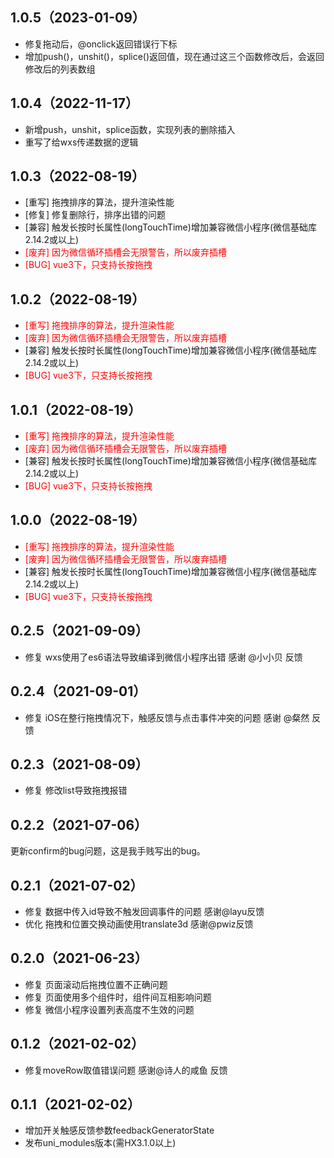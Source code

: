 ## 1.0.5（2023-01-09）
* 修复拖动后，@onclick返回错误行下标  
* 增加push()，unshit()，splice()返回值，现在通过这三个函数修改后，会返回修改后的列表数组
## 1.0.4（2022-11-17）
* 新增push，unshit，splice函数，实现列表的删除插入  
* 重写了给wxs传递数据的逻辑
## 1.0.3（2022-08-19）
* [重写] 拖拽排序的算法，提升渲染性能
* [修复] 修复删除行，排序出错的问题
* [兼容] 触发长按时长属性(longTouchTime)增加兼容微信小程序(微信基础库2.14.2或以上)
* <font color=#f00>[废弃] 因为微信循环插槽会无限警告，所以废弃插槽</font>
* <font color=#f00>[BUG] vue3下，只支持长按拖拽</font>
## 1.0.2（2022-08-19）
* <font color=#f00>[重写] 拖拽排序的算法，提升渲染性能</font>
* <font color=#f00>[废弃] 因为微信循环插槽会无限警告，所以废弃插槽</font>
* [兼容] 触发长按时长属性(longTouchTime)增加兼容微信小程序(微信基础库2.14.2或以上)
* <font color=#f00>[BUG] vue3下，只支持长按拖拽</font>
## 1.0.1（2022-08-19）
* <font color=#f00>[重写] 拖拽排序的算法，提升渲染性能</font>
* <font color=#f00>[废弃] 因为微信循环插槽会无限警告，所以废弃插槽</font>
* [兼容] 触发长按时长属性(longTouchTime)增加兼容微信小程序(微信基础库2.14.2或以上)
* <font color=#f00>[BUG] vue3下，只支持长按拖拽</font>
## 1.0.0（2022-08-19）
* <font color=#f00>[重写] 拖拽排序的算法，提升渲染性能</font>
* <font color=#f00>[废弃] 因为微信循环插槽会无限警告，所以废弃插槽</font>
* [兼容] 触发长按时长属性(longTouchTime)增加兼容微信小程序(微信基础库2.14.2或以上)
* <font color=#f00>[BUG] vue3下，只支持长按拖拽</font>
## 0.2.5（2021-09-09）
* 修复 wxs使用了es6语法导致编译到微信小程序出错 感谢 @小小贝 反馈
## 0.2.4（2021-09-01）
* 修复 iOS在整行拖拽情况下，触感反馈与点击事件冲突的问题 感谢 @粲然 反馈
## 0.2.3（2021-08-09）
* 修复 修改list导致拖拽报错
## 0.2.2（2021-07-06）
更新confirm的bug问题，这是我手贱写出的bug。
## 0.2.1（2021-07-02）
* 修复 数据中传入id导致不触发回调事件的问题 感谢@layu反馈  
* 优化 拖拽和位置交换动画使用translate3d 感谢@pwiz反馈
## 0.2.0（2021-06-23）
* 修复 页面滚动后拖拽位置不正确问题
* 修复 页面使用多个组件时，组件间互相影响问题
* 修复 微信小程序设置列表高度不生效的问题
## 0.1.2（2021-02-02）
* 修复moveRow取值错误问题 感谢@诗人的咸鱼 反馈
## 0.1.1（2021-02-02）
* 增加开关触感反馈参数feedbackGeneratorState
* 发布uni_modules版本(需HX3.1.0以上)
